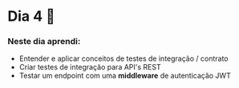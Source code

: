 # Dia 4 📆

### Neste dia aprendi:

* Entender e aplicar conceitos de testes de integração / contrato
* Criar testes de integração para API's REST
* Testar um endpoint com uma **middleware** de autenticação JWT